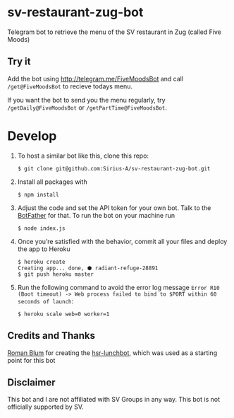 # sv-restaurant-zug-bot
Telegram bot to retrieve the menu of the SV restaurant in Zug (called Five Moods)

## Try it 
Add the bot using http://telegram.me/FiveMoodsBot and call `/get@FiveMoodsBot` to recieve todays menu.

If you want the bot to send you the menu regularly, try  `/getDaily@FiveMoodsBot` or  `/getPartTime@FiveMoodsBot`.


# Develop
1. To host a similar bot like this, clone this repo:

    ```
    $ git clone git@github.com:Sirius-A/sv-restaurant-zug-bot.git
    ```

2. Install all packages with

    ```
    $ npm install
    ```

3. Adjust the code and set the API token for your own bot. Talk to the [BotFather](https://telegram.me/BotFather) for that.
    To run the bot on your machine run

    ```
    $ node index.js
    ```

4. Once you’re satisfied with the behavior, commit all your files and deploy the app to Heroku

    ```
    $ heroku create
    Creating app... done, ⬢ radiant-refuge-28891
    $ git push heroku master
    ```

5. Run the following command to avoid the error log message `Error R10 (Boot timeout) -> Web process failed to bind to $PORT within 60 seconds of launch`:

    ```
    $ heroku scale web=0 worker=1
    ```

## Credits and Thanks
[Roman Blum](https://github.com/rmnblm/) for creating the [hsr-lunchbot](hsr-lunchbot), which was used as a starting point for this bot

## Disclaimer
This bot and I are not affiliated with SV Groups in any way. This bot is not officially supported by SV.